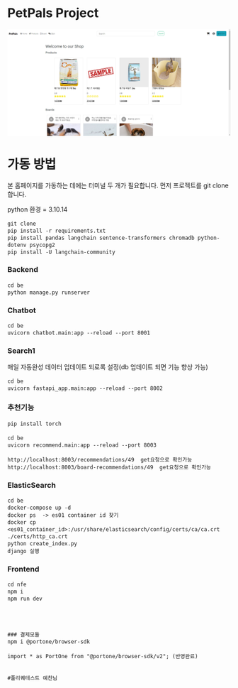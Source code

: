 # PetPals Project

![img](be/static/images/main_homepage.png)

# 가동 방법

본 홈페이지를 가동하는 데에는 터미널 두 개가 필요합니다.
먼저 프로젝트를 git clone 합니다.

python 환경 = 3.10.14

```
git clone
pip install -r requirements.txt
pip install pandas langchain sentence-transformers chromadb python-dotenv psycopg2
pip install -U langchain-community
```
### Backend

```
cd be
python manage.py runserver
```
### Chatbot
```
cd be
uvicorn chatbot.main:app --reload --port 8001
```
### Search1
매일 자동완성 데이터 업데이트 되로록 설정(db 업데이트 되면 기능 향상 가능)
```
cd be
uvicorn fastapi_app.main:app --reload --port 8002

```
### 추천기능

```
pip install torch

cd be
uvicorn recommend.main:app --reload --port 8003

http://localhost:8003/recommendations/49  get요청으로 확인가능
http://localhost:8003/board-recommendations/49  get요청으로 확인가능
```
### ElasticSearch

```
cd be
docker-compose up -d
docker ps  -> es01 container id 찾기
docker cp <es01_container_id>:/usr/share/elasticsearch/config/certs/ca/ca.crt ./certs/http_ca.crt
python create_index.py
django 실행

```

### Frontend

```
cd nfe
npm i
npm run dev




### 결제모듈
npm i @portone/browser-sdk

import * as PortOne from "@portone/browser-sdk/v2"; (반영완료)


#풀리퀘테스트 예찬님
